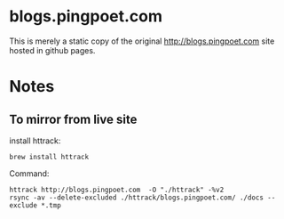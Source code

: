 # blogs.pingpoet.com
This is merely a static copy of the original http://blogs.pingpoet.com site hosted in github pages.



# Notes

## To mirror from live site

install httrack:

    brew install httrack

Command:

    httrack http://blogs.pingpoet.com  -O "./httrack" -%v2
    rsync -av --delete-excluded ./httrack/blogs.pingpoet.com/ ./docs --exclude *.tmp
    